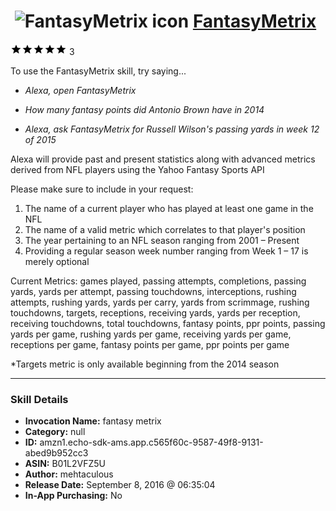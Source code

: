 # &nbsp;<img src="skill_icon" alt="FantasyMetrix icon" width="36"> [FantasyMetrix](http://alexa.amazon.com/#skills/amzn1.echo-sdk-ams.app.c565f60c-9587-49f8-9131-abed9b952cc3)
![5 stars](../../images/ic_star_black_18dp_1x.png)![5 stars](../../images/ic_star_black_18dp_1x.png)![5 stars](../../images/ic_star_black_18dp_1x.png)![5 stars](../../images/ic_star_black_18dp_1x.png)![5 stars](../../images/ic_star_black_18dp_1x.png) 3

To use the FantasyMetrix skill, try saying...

* *Alexa, open FantasyMetrix*

* *How many fantasy points did Antonio Brown have in 2014*

* *Alexa, ask FantasyMetrix for Russell Wilson's passing yards in week 12 of 2015*

Alexa will provide past and present statistics along with advanced metrics derived from NFL players using the Yahoo Fantasy Sports API

Please make sure to include in your request:
1) The name of a current player who has played at least one game in the NFL
2) The name of a valid metric which correlates to that player's position
3) The year pertaining to an NFL season ranging from 2001 – Present
4) Providing a regular season week number ranging from Week 1 – 17 is merely optional

Current Metrics: games played, passing attempts, completions, passing yards, yards per attempt, passing touchdowns, interceptions, rushing attempts, rushing yards, yards per carry, yards from scrimmage, rushing touchdowns, targets, receptions, receiving yards, yards per reception, receiving touchdowns, total touchdowns, fantasy points, ppr points, passing yards per game, rushing yards per game, receiving yards per game, receptions per game, fantasy points per game, ppr points per game

*Targets metric is only available beginning from the 2014 season

***

### Skill Details

* **Invocation Name:** fantasy metrix
* **Category:** null
* **ID:** amzn1.echo-sdk-ams.app.c565f60c-9587-49f8-9131-abed9b952cc3
* **ASIN:** B01L2VFZ5U
* **Author:** mehtaculous
* **Release Date:** September 8, 2016 @ 06:35:04
* **In-App Purchasing:** No

